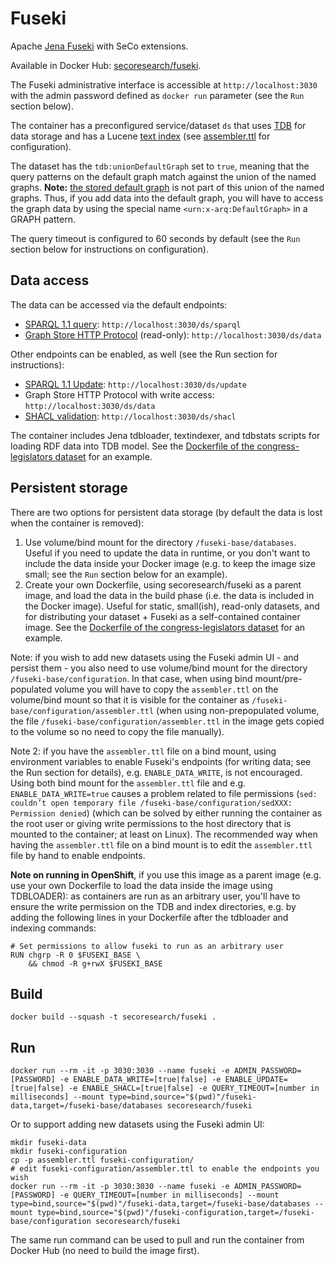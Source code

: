 # Fuseki

Apache [Jena Fuseki](https://jena.apache.org/documentation/fuseki2/index.html) with SeCo extensions.

Available in Docker Hub: [secoresearch/fuseki](https://hub.docker.com/r/secoresearch/fuseki/).

The Fuseki administrative interface is accessible at `http://localhost:3030` with the admin password defined as `docker run` parameter (see the `Run` section below).

The container has a preconfigured service/dataset `ds` that uses [TDB](https://jena.apache.org/documentation/tdb/) for data storage and has a Lucene [text index](https://jena.apache.org/documentation/query/text-query.html) (see [assembler.ttl](https://github.com/SemanticComputing/fuseki-docker/blob/master/assembler.ttl) for configuration).

The dataset has the `tdb:unionDefaultGraph` set to `true`, meaning that the query patterns on the default graph match against the union of the named graphs. **Note:** [the stored default graph](https://jena.apache.org/documentation/tdb/datasets.html) is not part of this union of the named graphs. Thus, if you add data into the default graph, you will have to access the graph data by using the special name `<urn:x-arq:DefaultGraph>` in a GRAPH pattern.

The query timeout is configured to 60 seconds by default (see the `Run` section below for instructions on configuration).

## Data access

The data can be accessed via the default endpoints:
* [SPARQL 1.1 query](https://www.w3.org/TR/sparql11-query/): `http://localhost:3030/ds/sparql`
* [Graph Store HTTP Protocol](https://www.w3.org/TR/sparql11-http-rdf-update/) (read-only): `http://localhost:3030/ds/data`

Other endpoints can be enabled, as well (see the Run section for instructions):
* [SPARQL 1.1 Update](https://www.w3.org/TR/sparql11-update/): `http://localhost:3030/ds/update`
* Graph Store HTTP Protocol with write access: `http://localhost:3030/ds/data`
* [SHACL validation](https://jena.apache.org/documentation/shacl/): `http://localhost:3030/ds/shacl`

The container includes Jena tdbloader, textindexer, and tdbstats scripts for loading RDF data into TDB model. See the [Dockerfile of the congress-legislators dataset](https://github.com/SemanticComputing/congress-legislators/blob/master/Dockerfile) for an example.

## Persistent storage

There are two options for persistent data storage (by default the data is lost when the container is removed):

1. Use volume/bind mount for the directory `/fuseki-base/databases`. Useful if you need to update the data in runtime, or you don't want to include the data inside your Docker image (e.g. to keep the image size small; see the `Run` section below for an example).
2. Create your own Dockerfile, using secoresearch/fuseki as a parent image, and load the data in the build phase (i.e. the data is included in the Docker image). Useful for static, small(ish), read-only datasets, and for distributing your dataset + Fuseki as a self-contained container image. See the [Dockerfile of the congress-legislators dataset](https://github.com/SemanticComputing/congress-legislators/blob/master/Dockerfile) for an example.

Note: if you wish to add new datasets using the Fuseki admin UI - and persist them - you also need to use volume/bind mount for the directory `/fuseki-base/configuration`. In that case, when using bind mount/pre-populated volume you will have to copy the `assembler.ttl` on the volume/bind mount so that it is visible for the container as `/fuseki-base/configuration/assembler.ttl` (when using non-prepopulated volume, the file `/fuseki-base/configuration/assembler.ttl` in the image gets copied to the volume so no need to copy the file manually).

Note 2: if you have the `assembler.ttl` file on a bind mount, using environment variables to enable Fuseki's endpoints (for writing data; see the Run section for details), e.g. `ENABLE_DATA_WRITE`, is not encouraged. Using both bind mount for the `assembler.ttl` file and e.g. `ENABLE_DATA_WRITE=true` causes a problem related to file permissions (`sed: couldn’t open temporary file /fuseki-base/configuration/sedXXX: Permission denied`) (which can be solved by either running the container as the root user or giving write permissions to the host directory that is mounted to the container; at least on Linux). The recommended way when having the `assembler.ttl` file on a bind mount is to edit the `assembler.ttl` file by hand to enable endpoints.

**Note on running in OpenShift**, if you use this image as a parent image (e.g. use your own Dockerfile to load the data inside the image using TDBLOADER): as containers are run as an arbitrary user, you'll have to ensure the write permission on the TDB and index directories, e.g. by adding the following lines in your Dockerfile after the tdbloader and indexing commands:

```
# Set permissions to allow fuseki to run as an arbitrary user
RUN chgrp -R 0 $FUSEKI_BASE \
    && chmod -R g+rwX $FUSEKI_BASE
```

## Build

`docker build --squash -t secoresearch/fuseki .`

## Run

`docker run --rm -it -p 3030:3030 --name fuseki -e ADMIN_PASSWORD=[PASSWORD] -e ENABLE_DATA_WRITE=[true|false] -e ENABLE_UPDATE=[true|false] -e ENABLE_SHACL=[true|false] -e QUERY_TIMEOUT=[number in milliseconds] --mount type=bind,source="$(pwd)"/fuseki-data,target=/fuseki-base/databases secoresearch/fuseki`

Or to support adding new datasets using the Fuseki admin UI:

```
mkdir fuseki-data
mkdir fuseki-configuration
cp -p assembler.ttl fuseki-configuration/
# edit fuseki-configuration/assembler.ttl to enable the endpoints you wish
docker run --rm -it -p 3030:3030 --name fuseki -e ADMIN_PASSWORD=[PASSWORD] -e QUERY_TIMEOUT=[number in milliseconds] --mount type=bind,source="$(pwd)"/fuseki-data,target=/fuseki-base/databases --mount type=bind,source="$(pwd)"/fuseki-configuration,target=/fuseki-base/configuration secoresearch/fuseki
```

The same run command can be used to pull and run the container from Docker Hub (no need to build the image first).

